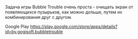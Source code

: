Задача игры 
Bubble Trouble очень проста - очищать экран от появляющихся пузырьков, как можно дольше, путем их комбинирования друг с другом.

Google Play https://play.google.com/store/apps/details?id=by.gogisoft.bubbletrouble
